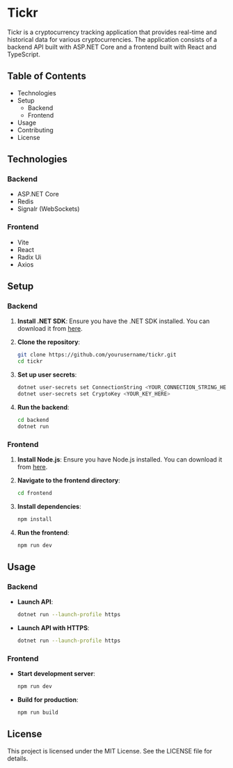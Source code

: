 # Tickr

Tickr is a cryptocurrency tracking application that provides real-time and historical data for various cryptocurrencies. The application consists of a backend API built with ASP.NET Core and a frontend built with React and TypeScript.

## Table of Contents

- Technologies
- Setup
  - Backend
  - Frontend
- Usage
- Contributing
- License

## Technologies

### Backend

- ASP.NET Core
- Redis
- Signalr (WebSockets)

### Frontend

- Vite
- React
- Radix Ui
- Axios

## Setup

### Backend

1. **Install .NET SDK**: Ensure you have the .NET SDK installed. You can download it from [here](https://dotnet.microsoft.com/download).

2. **Clone the repository**:

   ```sh
   git clone https://github.com/yourusername/tickr.git
   cd tickr
   ```

3. **Set up user secrets**:

   ```sh
   dotnet user-secrets set ConnectionString <YOUR_CONNECTION_STRING_HERE>
   dotnet user-secrets set CryptoKey <YOUR_KEY_HERE>
   ```

4. **Run the backend**:
   ```sh
   cd backend
   dotnet run
   ```

### Frontend

1. **Install Node.js**: Ensure you have Node.js installed. You can download it from [here](https://nodejs.org/).

2. **Navigate to the frontend directory**:

   ```sh
   cd frontend
   ```

3. **Install dependencies**:

   ```sh
   npm install
   ```

4. **Run the frontend**:
   ```sh
   npm run dev
   ```

## Usage

### Backend

- **Launch API**:

  ```sh
  dotnet run --launch-profile https
  ```

- **Launch API with HTTPS**:
  ```sh
  dotnet run --launch-profile https
  ```

### Frontend

- **Start development server**:

  ```sh
  npm run dev
  ```

- **Build for production**:
  ```sh
  npm run build
  ```

## License

This project is licensed under the MIT License. See the LICENSE file for details.
